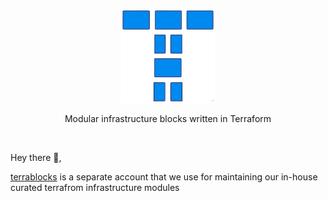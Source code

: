 <p align="center"><a href="https://github.com/terrablocks"><img height=150 src="terrablocks.svg" /></a></p>
<p align="center">Modular infrastructure blocks written in Terraform</p>

<br/>

<p>Hey there 👋,</p>
<p><a href="https://github.com/terrablocks" target="_blank">terrablocks</a> is a separate account that we use for maintaining our in-house curated terrafrom infrastructure modules</p>
